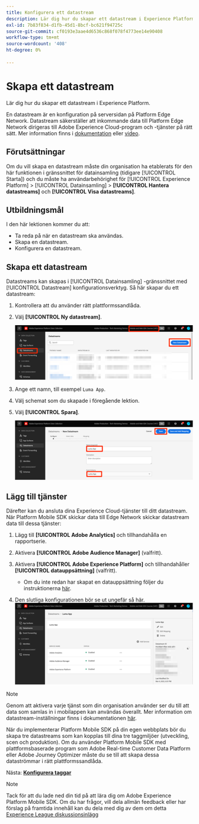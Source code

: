 ```yaml
---
title: Konfigurera ett datastream
description: Lär dig hur du skapar ett datastream i Experience Platform.
exl-id: 7b83f834-d1fb-45d1-8bcf-bc621f94725c
source-git-commit: cf0193e3aae4d6536c868f078f4773ee14e90408
workflow-type: tm+mt
source-wordcount: '408'
ht-degree: 0%

---
```


# Skapa ett datastream

Lär dig hur du skapar ett datastream i Experience Platform.

En datastream är en konfiguration på serversidan på Platform Edge Network.  Datastream säkerställer att inkommande data till Platform Edge Network dirigeras till Adobe Experience Cloud-program och -tjänster på rätt sätt. Mer information finns i [dokumentation](https://experienceleague.adobe.com/docs/experience-platform/edge/fundamentals/datastreams.html) eller [video](https://experienceleague.adobe.com/docs/platform-learn/data-collection/edge-network/configure-datastreams.html).

## Förutsättningar

Om du vill skapa en datastream måste din organisation ha etablerats för den här funktionen i gränssnittet för datainsamling (tidigare [!UICONTROL Starta]) och du måste ha användarbehörighet för [!UICONTROL Experience Platform] > [!UICONTROL Datainsamling] > **[!UICONTROL Hantera datastreams]** och **[!UICONTROL Visa datastreams]**.

## Utbildningsmål

I den här lektionen kommer du att:

* Ta reda på när en datastream ska användas.
* Skapa en datastream.
* Konfigurera en datastream.

## Skapa ett datastream

Datastreams kan skapas i [!UICONTROL Datainsamling] -gränssnittet med [!UICONTROL Datastream] konfigurationsverktyg. Så här skapar du ett datastream:

1. Kontrollera att du använder rätt plattformssandlåda.
1. Välj **[!UICONTROL Ny datastream]**.

   ![datastreams - startsida](assets/mobile-datastream-new.png)

1. Ange ett namn, till exempel `Luma App`.
1. Välj schemat som du skapade i föregående lektion.
1. Välj **[!UICONTROL Spara]**.

   ![nya datastreams](assets/mobile-datastream-name.png)


## Lägg till tjänster

Därefter kan du ansluta dina Experience Cloud-tjänster till ditt datastream. När Platform Mobile SDK skickar data till Edge Network skickar datastream data till dessa tjänster:

1. Lägg till **[!UICONTROL Adobe Analytics]** och tillhandahålla en rapportserie.

1. Aktivera **[!UICONTROL Adobe Audience Manager]** (valfritt).

1. Aktivera **[!UICONTROL Adobe Experience Platform]** och tillhandahåller **[!UICONTROL datauppsättning]** (valfritt).
   * Om du inte redan har skapat en datauppsättning följer du instruktionerna [här](platform.md).

1. Den slutliga konfigurationen bör se ut ungefär så här.
   ![datastream-inställningar](assets/mobile-datastream-settings.png)


>[!NOTE]
>
>Genom att aktivera varje tjänst som din organisation använder ser du till att data som samlas in i mobilappen kan användas överallt. Mer information om datastream-inställningar finns i dokumentationen [här](https://experienceleague.adobe.com/docs/experience-platform/edge/fundamentals/datastreams.html#adobe-experience-platform-settings).

När du implementerar Platform Mobile SDK på din egen webbplats bör du skapa tre datastreams som kan kopplas till dina tre taggmiljöer (utveckling, scen och produktion). Om du använder Platform Mobile SDK med plattformsbaserade program som Adobe Real-time Customer Data Platform eller Adobe Journey Optimizer måste du se till att skapa dessa dataströmmar i rätt plattformssandlåda.

Nästa: **[Konfigurera taggar](configure-tags.md)**

>[!NOTE]
>
>Tack för att du lade ned din tid på att lära dig om Adobe Experience Platform Mobile SDK. Om du har frågor, vill dela allmän feedback eller har förslag på framtida innehåll kan du dela med dig av dem om detta [Experience League diskussionsinlägg](https://experienceleaguecommunities.adobe.com/t5/adobe-experience-platform-launch/tutorial-discussion-implement-adobe-experience-cloud-in-mobile/td-p/443796)
